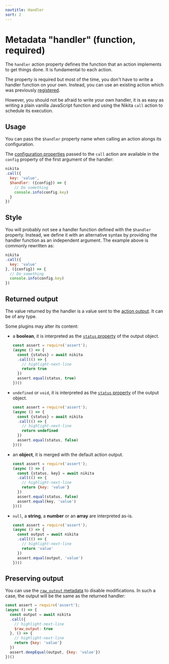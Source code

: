 ```yaml
---
navtitle: Handler
sort: 2
---
```


# Metadata "handler" (function, required)

The `handler` action property defines the function that an action implements to get things done. It is fundamental to each action.

The property is required but most of the time, you don't have to write a handler function on your own. Instead, you can use an existing action which was previously [registered](/current/usages/registry/).

However, you should not be afraid to write your own handler, it is as easy as writing a plain vanilla JavaScript function and using the Nikita `call` action to schedule its execution. 

## Usage

You can pass the `$handler` property name when calling an action alongs its configuration.

The [configuration properties](/current/action/config) passed to the `call` action are available in the `config` property of the first argument of the handler:

```js
nikita
.call({
  key: 'value',
  $handler: ({config}) => {
    // Do something
    console.info(config.key)
  }
})
```

## Style

You will probably not see a handler function defined with the `$handler` property. Instead, we define it with an alternative syntax by providing the handler function as an independent argument. The example above is commonly rewritten as:

```js
nikita
.call({
  key: 'value'
}, ({config}) => {
  // Do something
  console.info(config.key)
})
```

## Returned output

The value returned by the handler is a value sent to the [action output](/current/action/output). It can be of any type.

Some plugins may alter its content:

- a **boolean**, it is interpreted as the [`status` property](/current/usages/status) of the output object.
  ```js
  const assert = require('assert');
  (async () => {
    const {status} = await nikita
    .call(() => {
      // highlight-next-line
      return true
    })
    assert.equal(status, true)
  })()
  ```

- `undefined` or `void`, it is interpreted as the [`status` property](/current/usages/status) of the output object.
  ```js
  const assert = require('assert');
  (async () => {
    const {status} = await nikita
    .call(() => {
      // highlight-next-line
      return undefined
    })
    assert.equal(status, false)
  })()
  ```

- an **object**, it is merged with the default action output.
  ```js
  const assert = require('assert');
  (async () => {
    const {status, key} = await nikita
    .call(() => {
      // highlight-next-line
      return {key: 'value'}
    })
    assert.equal(status, false)
    assert.equal(key, 'value')
  })()
  ```

- `null`, a **string**, a **number** or an **array** are interpreted as-is.
  ```js
  const assert = require('assert');
  (async () => {
    const output = await nikita
    .call(() => {
      // highlight-next-line
      return 'value'
    })
    assert.equal(output, 'value')
  })()
  ```

## Preserving output

You can use the [`raw_output` metadata](/current/metadata/raw_output) to disable modifications. In such a case, the output will be the same as the returned handler:

```js
const assert = require('assert');
(async () => {
  const output = await nikita
  .call({
    // highlight-next-line
    $raw_output: true
  }, () => {
    // highlight-next-line
    return {key: 'value'}
  })
  assert.deepEqual(output, {key: 'value'})
})()
```
